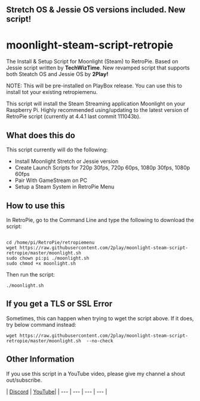 ## Stretch OS & Jessie OS versions included. New script!

# moonlight-steam-script-retropie
The Install & Setup Script for Moonlight (Steam) to RetroPie. Based on Jessie script written by **TechWizTime**.
New revamped script that supports both Steatch OS and Jessie OS by **2Play!**

NOTE: This will be pre-installed on PlayBox release. You can use this to install tot your existing retropiemenu.

This script will install the Steam Streaming application Moonlight on your Raspberry Pi.
Highly recommended using/updating to the latest version of RetroPie script (currently at 4.4.1 last commit 111043b).

## What does this do
This script currently will do the following:
- Install Moonlight Stretch or Jessie version
- Create Launch Scripts for 720p 30fps, 720p 60ps, 1080p 30fps, 1080p 60fps
- Pair With GameStream on PC
- Setup a Steam System in RetroPie Menu

## How to use this
In RetroPie, go to the Command Line and type the following to download the script:
```

cd /home/pi/RetroPie/retropiemenu
wget https://raw.githubusercontent.com/2play/moonlight-steam-script-retropie/master/moonlight.sh
sudo chown pi:pi ./moonlight.sh
sudo chmod +x moonlight.sh
```
Then run the script:
```
./moonlight.sh
```

## If you get a TLS or SSL Error
Sometimes, this can happen when trying to wget the script above. If it does, try below command instead:
```
wget https://raw.githubusercontent.com/2play/moonlight-steam-script-retropie/master/moonlight.sh  --no-check
```

## Other Information
If you use this script in a YouTube video, please give my channel a shout out/subscribe.

| [Discord](https://discord.gg/ZeGCBdm) | [YouTube](https://www.youtube.com/channel/UCHj6THhkEawrZU2bqCn1geA)|
| --- | --- | --- | --- |


